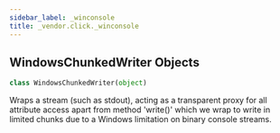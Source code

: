 ```yaml
---
sidebar_label: _winconsole
title: _vendor.click._winconsole
---
```


## WindowsChunkedWriter Objects

```python
class WindowsChunkedWriter(object)
```

Wraps a stream (such as stdout), acting as a transparent proxy for all
attribute access apart from method &#x27;write()&#x27; which we wrap to write in
limited chunks due to a Windows limitation on binary console streams.

